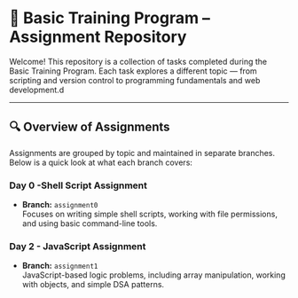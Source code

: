 # 🚀 Basic Training Program – Assignment Repository

Welcome! This repository is a collection of tasks completed during the Basic Training Program. Each task explores a different topic — from scripting and version control to programming fundamentals and web development.d

---

## 🔍 Overview of Assignments

Assignments are grouped by topic and maintained in separate branches. Below is a quick look at what each branch covers:

### Day 0 -Shell Script Assignment
- **Branch:** `assignment0`   
  Focuses on writing simple shell scripts, working with file permissions, and using basic command-line tools.

### Day 2 - JavaScript Assignment
- **Branch:** `assignment1`  
  JavaScript-based logic problems, including array manipulation, working with objects, and simple DSA patterns.
